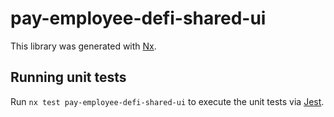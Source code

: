 # pay-employee-defi-shared-ui

This library was generated with [Nx](https://nx.dev).

## Running unit tests

Run `nx test pay-employee-defi-shared-ui` to execute the unit tests via [Jest](https://jestjs.io).
